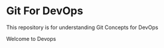 # Git For DevOps


This repository is for understanding Git Concepts for DevOps

Welcome to Devops 
